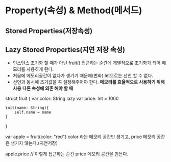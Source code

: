 # Property(속성) & Method(메서드)

## Stored Properties(저장속성)

## Lazy Stored Properties(지연 저장 속성)
- 인스턴스 초기화 할 때가 아닌 fruit() 접근하는 순간에 개별적으로 초기화가 되어 메모리를 사용하게 된다.
- 처음에 메모리공간이 없다가 생기기 때문에(변화) let으로는 선언 할 수 없다.
- 선언과 동시에 초기값을 꼭 설정해주어야 한다.
**메모리를 효율적으로 사용하기 위해 사용** 
**다른 속성에 의존 해야 할 때**

struct fruit {
    var color: String
    lazy var price: Int = 1000
    
    init(name: String){
        self.name = name
    }

}

var apple = fruit(color: "red")
color 라는 메모리 공간만 생기고, price 메모리 공간은 생기지 않는다.(지연저장)

apple.price // 이렇게 접근하는 순간 price 메모리 공간을 만든다.
